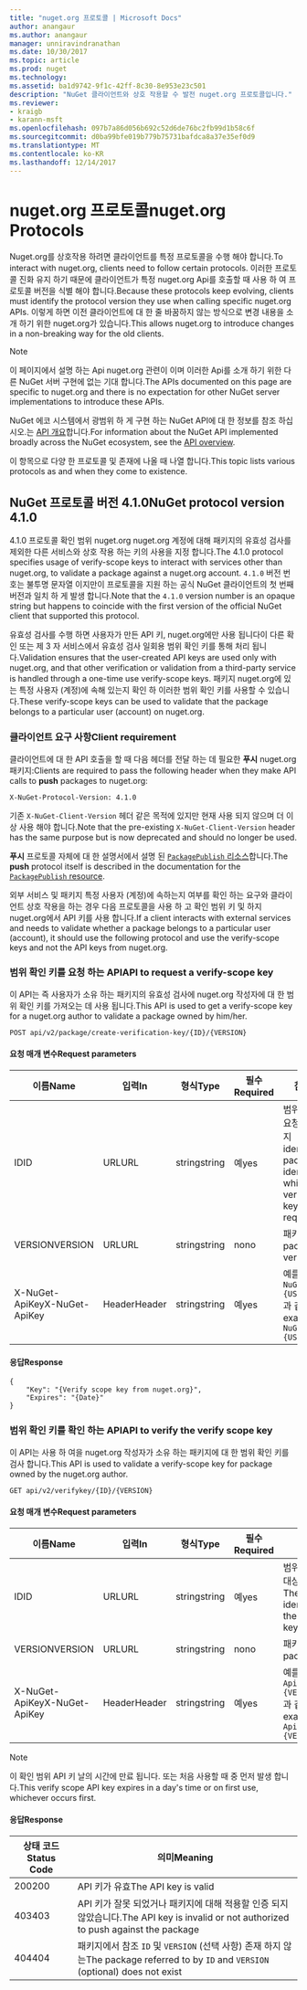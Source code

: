 ```yaml
---
title: "nuget.org 프로토콜 | Microsoft Docs"
author: anangaur
ms.author: anangaur
manager: unniravindranathan
ms.date: 10/30/2017
ms.topic: article
ms.prod: nuget
ms.technology: 
ms.assetid: ba1d9742-9f1c-42ff-8c30-8e953e23c501
description: "NuGet 클라이언트와 상호 작용할 수 발전 nuget.org 프로토콜입니다."
ms.reviewer:
- kraigb
- karann-msft
ms.openlocfilehash: 097b7a86d056b692c52d6de76bc2fb99d1b58c6f
ms.sourcegitcommit: d0ba99bfe019b779b75731bafdca8a37e35ef0d9
ms.translationtype: MT
ms.contentlocale: ko-KR
ms.lasthandoff: 12/14/2017
---
```

# <a name="nugetorg-protocols"></a><span data-ttu-id="ba8a8-103">nuget.org 프로토콜</span><span class="sxs-lookup"><span data-stu-id="ba8a8-103">nuget.org Protocols</span></span>

<span data-ttu-id="ba8a8-104">Nuget.org를 상호작용 하려면 클라이언트를 특정 프로토콜을 수행 해야 합니다.</span><span class="sxs-lookup"><span data-stu-id="ba8a8-104">To interact with nuget.org, clients need to follow certain protocols.</span></span> <span data-ttu-id="ba8a8-105">이러한 프로토콜 진화 유지 하기 때문에 클라이언트가 특정 nuget.org Api를 호출할 때 사용 하 여 프로토콜 버전을 식별 해야 합니다.</span><span class="sxs-lookup"><span data-stu-id="ba8a8-105">Because these protocols keep evolving, clients must identify the protocol version they use when calling specific nuget.org APIs.</span></span> <span data-ttu-id="ba8a8-106">이렇게 하면 이전 클라이언트에 대 한 줄 바꿈하지 않는 방식으로 변경 내용을 소개 하기 위한 nuget.org가 있습니다.</span><span class="sxs-lookup"><span data-stu-id="ba8a8-106">This allows nuget.org to introduce changes in a non-breaking way for the old clients.</span></span>

> [!Note]
> <span data-ttu-id="ba8a8-107">이 페이지에서 설명 하는 Api nuget.org 관련이 이며 이러한 Api를 소개 하기 위한 다른 NuGet 서버 구현에 없는 기대 합니다.</span><span class="sxs-lookup"><span data-stu-id="ba8a8-107">The APIs documented on this page are specific to nuget.org and there is no expectation for other NuGet server implementations to introduce these APIs.</span></span> 

<span data-ttu-id="ba8a8-108">NuGet 에코 시스템에서 광범위 하 게 구현 하는 NuGet API에 대 한 정보를 참조 하십시오.는 [API 개요](overview.md)합니다.</span><span class="sxs-lookup"><span data-stu-id="ba8a8-108">For information about the NuGet API implemented broadly across the NuGet ecosystem, see the [API overview](overview.md).</span></span>

<span data-ttu-id="ba8a8-109">이 항목으로 다양 한 프로토콜 및 존재에 나올 때 나열 합니다.</span><span class="sxs-lookup"><span data-stu-id="ba8a8-109">This topic lists various protocols as and when they come to existence.</span></span>

## <a name="nuget-protocol-version-410"></a><span data-ttu-id="ba8a8-110">NuGet 프로토콜 버전 4.1.0</span><span class="sxs-lookup"><span data-stu-id="ba8a8-110">NuGet protocol version 4.1.0</span></span>

<span data-ttu-id="ba8a8-111">4.1.0 프로토콜 확인 범위 nuget.org nuget.org 계정에 대해 패키지의 유효성 검사를 제외한 다른 서비스와 상호 작용 하는 키의 사용을 지정 합니다.</span><span class="sxs-lookup"><span data-stu-id="ba8a8-111">The 4.1.0 protocol specifies usage of verify-scope keys to interact with services other than nuget.org, to validate a package against a nuget.org account.</span></span> <span data-ttu-id="ba8a8-112">`4.1.0` 버전 번호는 불투명 문자열 이지만이 프로토콜을 지원 하는 공식 NuGet 클라이언트의 첫 번째 버전과 일치 하 게 발생 합니다.</span><span class="sxs-lookup"><span data-stu-id="ba8a8-112">Note that the `4.1.0` version number is an opaque string but happens to coincide with the first version of the official NuGet client that supported this protocol.</span></span>

<span data-ttu-id="ba8a8-113">유효성 검사를 수행 하면 사용자가 만든 API 키, nuget.org에만 사용 됩니다이 다른 확인 또는 제 3 자 서비스에서 유효성 검사 일회용 범위 확인 키를 통해 처리 됩니다.</span><span class="sxs-lookup"><span data-stu-id="ba8a8-113">Validation ensures that the user-created API keys are used only with nuget.org, and that other verification or validation from a third-party service is handled through a one-time use verify-scope keys.</span></span> <span data-ttu-id="ba8a8-114">패키지 nuget.org에 있는 특정 사용자 (계정)에 속해 있는지 확인 하 이러한 범위 확인 키를 사용할 수 있습니다.</span><span class="sxs-lookup"><span data-stu-id="ba8a8-114">These verify-scope keys can be used to validate that the package belongs to a particular user (account) on nuget.org.</span></span>

### <a name="client-requirement"></a><span data-ttu-id="ba8a8-115">클라이언트 요구 사항</span><span class="sxs-lookup"><span data-stu-id="ba8a8-115">Client requirement</span></span>

<span data-ttu-id="ba8a8-116">클라이언트에 대 한 API 호출을 할 때 다음 헤더를 전달 하는 데 필요한 **푸시** nuget.org 패키지:</span><span class="sxs-lookup"><span data-stu-id="ba8a8-116">Clients are required to pass the following header when they make API calls to **push** packages to nuget.org:</span></span>

```
X-NuGet-Protocol-Version: 4.1.0
```

<span data-ttu-id="ba8a8-117">기존 `X-NuGet-Client-Version` 헤더 같은 목적에 있지만 현재 사용 되지 않으며 더 이상 사용 해야 합니다.</span><span class="sxs-lookup"><span data-stu-id="ba8a8-117">Note that the pre-existing `X-NuGet-Client-Version` header has the same purpose but is now deprecated and should no longer be used.</span></span>

<span data-ttu-id="ba8a8-118">**푸시** 프로토콜 자체에 대 한 설명서에서 설명 된 [ `PackagePublish` 리소스](package-publish-resource.md)합니다.</span><span class="sxs-lookup"><span data-stu-id="ba8a8-118">The **push** protocol itself is described in the documentation for the [`PackagePublish` resource](package-publish-resource.md).</span></span>

<span data-ttu-id="ba8a8-119">외부 서비스 및 패키지 특정 사용자 (계정)에 속하는지 여부를 확인 하는 요구와 클라이언트 상호 작용을 하는 경우 다음 프로토콜을 사용 하 고 확인 범위 키 및 하지 nuget.org에서 API 키를 사용 합니다.</span><span class="sxs-lookup"><span data-stu-id="ba8a8-119">If a client interacts with external services and needs to validate whether a package belongs to a particular user (account), it should use the following protocol and use the verify-scope keys and not the API keys from nuget.org.</span></span>

### <a name="api-to-request-a-verify-scope-key"></a><span data-ttu-id="ba8a8-120">범위 확인 키를 요청 하는 API</span><span class="sxs-lookup"><span data-stu-id="ba8a8-120">API to request a verify-scope key</span></span>

<span data-ttu-id="ba8a8-121">이 API는 즉 사용자가 소유 하는 패키지의 유효성 검사에 nuget.org 작성자에 대 한 범위 확인 키를 가져오는 데 사용 됩니다.</span><span class="sxs-lookup"><span data-stu-id="ba8a8-121">This API is used to get a verify-scope key for a nuget.org author to validate a package owned by him/her.</span></span>

```
POST api/v2/package/create-verification-key/{ID}/{VERSION}
```

#### <a name="request-parameters"></a><span data-ttu-id="ba8a8-122">요청 매개 변수</span><span class="sxs-lookup"><span data-stu-id="ba8a8-122">Request parameters</span></span>

<span data-ttu-id="ba8a8-123">이름</span><span class="sxs-lookup"><span data-stu-id="ba8a8-123">Name</span></span>           | <span data-ttu-id="ba8a8-124">입력</span><span class="sxs-lookup"><span data-stu-id="ba8a8-124">In</span></span>     | <span data-ttu-id="ba8a8-125">형식</span><span class="sxs-lookup"><span data-stu-id="ba8a8-125">Type</span></span>   | <span data-ttu-id="ba8a8-126">필수</span><span class="sxs-lookup"><span data-stu-id="ba8a8-126">Required</span></span> | <span data-ttu-id="ba8a8-127">참고</span><span class="sxs-lookup"><span data-stu-id="ba8a8-127">Notes</span></span>
-------------- | ------ | ------ | -------- | -----
<span data-ttu-id="ba8a8-128">ID</span><span class="sxs-lookup"><span data-stu-id="ba8a8-128">ID</span></span>             | <span data-ttu-id="ba8a8-129">URL</span><span class="sxs-lookup"><span data-stu-id="ba8a8-129">URL</span></span>    | <span data-ttu-id="ba8a8-130">string</span><span class="sxs-lookup"><span data-stu-id="ba8a8-130">string</span></span> | <span data-ttu-id="ba8a8-131">예</span><span class="sxs-lookup"><span data-stu-id="ba8a8-131">yes</span></span>      | <span data-ttu-id="ba8a8-132">범위 확인 키를 요청한 대상 패키지 identidier</span><span class="sxs-lookup"><span data-stu-id="ba8a8-132">The package identidier for which the verify scope key is requested</span></span>
<span data-ttu-id="ba8a8-133">VERSION</span><span class="sxs-lookup"><span data-stu-id="ba8a8-133">VERSION</span></span>        | <span data-ttu-id="ba8a8-134">URL</span><span class="sxs-lookup"><span data-stu-id="ba8a8-134">URL</span></span>    | <span data-ttu-id="ba8a8-135">string</span><span class="sxs-lookup"><span data-stu-id="ba8a8-135">string</span></span> | <span data-ttu-id="ba8a8-136">no</span><span class="sxs-lookup"><span data-stu-id="ba8a8-136">no</span></span>       | <span data-ttu-id="ba8a8-137">패키지 버전</span><span class="sxs-lookup"><span data-stu-id="ba8a8-137">The package version</span></span>
<span data-ttu-id="ba8a8-138">X-NuGet-ApiKey</span><span class="sxs-lookup"><span data-stu-id="ba8a8-138">X-NuGet-ApiKey</span></span> | <span data-ttu-id="ba8a8-139">Header</span><span class="sxs-lookup"><span data-stu-id="ba8a8-139">Header</span></span> | <span data-ttu-id="ba8a8-140">string</span><span class="sxs-lookup"><span data-stu-id="ba8a8-140">string</span></span> | <span data-ttu-id="ba8a8-141">예</span><span class="sxs-lookup"><span data-stu-id="ba8a8-141">yes</span></span>      | <span data-ttu-id="ba8a8-142">예를 들면 `X-NuGet-ApiKey: {USER_API_KEY}`과 같습니다.</span><span class="sxs-lookup"><span data-stu-id="ba8a8-142">For example, `X-NuGet-ApiKey: {USER_API_KEY}`</span></span>

#### <a name="response"></a><span data-ttu-id="ba8a8-143">응답</span><span class="sxs-lookup"><span data-stu-id="ba8a8-143">Response</span></span>

```
{
    "Key": "{Verify scope key from nuget.org}",
    "Expires": "{Date}"
}
```

### <a name="api-to-verify-the-verify-scope-key"></a><span data-ttu-id="ba8a8-144">범위 확인 키를 확인 하는 API</span><span class="sxs-lookup"><span data-stu-id="ba8a8-144">API to verify the verify scope key</span></span>

<span data-ttu-id="ba8a8-145">이 API는 사용 하 여을 nuget.org 작성자가 소유 하는 패키지에 대 한 범위 확인 키를 검사 합니다.</span><span class="sxs-lookup"><span data-stu-id="ba8a8-145">This API is used to validate a verify-scope key for package owned by the nuget.org author.</span></span>

```
GET api/v2/verifykey/{ID}/{VERSION}
```

#### <a name="request-parameters"></a><span data-ttu-id="ba8a8-146">요청 매개 변수</span><span class="sxs-lookup"><span data-stu-id="ba8a8-146">Request parameters</span></span>

<span data-ttu-id="ba8a8-147">이름</span><span class="sxs-lookup"><span data-stu-id="ba8a8-147">Name</span></span>           | <span data-ttu-id="ba8a8-148">입력</span><span class="sxs-lookup"><span data-stu-id="ba8a8-148">In</span></span>     | <span data-ttu-id="ba8a8-149">형식</span><span class="sxs-lookup"><span data-stu-id="ba8a8-149">Type</span></span>   | <span data-ttu-id="ba8a8-150">필수</span><span class="sxs-lookup"><span data-stu-id="ba8a8-150">Required</span></span> | <span data-ttu-id="ba8a8-151">참고</span><span class="sxs-lookup"><span data-stu-id="ba8a8-151">Notes</span></span>
-------------  | ------ | ------ | -------- | -----
<span data-ttu-id="ba8a8-152">ID</span><span class="sxs-lookup"><span data-stu-id="ba8a8-152">ID</span></span>             | <span data-ttu-id="ba8a8-153">URL</span><span class="sxs-lookup"><span data-stu-id="ba8a8-153">URL</span></span>    | <span data-ttu-id="ba8a8-154">string</span><span class="sxs-lookup"><span data-stu-id="ba8a8-154">string</span></span> | <span data-ttu-id="ba8a8-155">예</span><span class="sxs-lookup"><span data-stu-id="ba8a8-155">yes</span></span>      | <span data-ttu-id="ba8a8-156">범위 확인 키를 요청한 대상 패키지 식별자</span><span class="sxs-lookup"><span data-stu-id="ba8a8-156">The package identifier for which the verify scope key is requested</span></span>
<span data-ttu-id="ba8a8-157">VERSION</span><span class="sxs-lookup"><span data-stu-id="ba8a8-157">VERSION</span></span>        | <span data-ttu-id="ba8a8-158">URL</span><span class="sxs-lookup"><span data-stu-id="ba8a8-158">URL</span></span>    | <span data-ttu-id="ba8a8-159">string</span><span class="sxs-lookup"><span data-stu-id="ba8a8-159">string</span></span> | <span data-ttu-id="ba8a8-160">no</span><span class="sxs-lookup"><span data-stu-id="ba8a8-160">no</span></span>       | <span data-ttu-id="ba8a8-161">패키지 버전</span><span class="sxs-lookup"><span data-stu-id="ba8a8-161">The package version</span></span>
<span data-ttu-id="ba8a8-162">X-NuGet-ApiKey</span><span class="sxs-lookup"><span data-stu-id="ba8a8-162">X-NuGet-ApiKey</span></span> | <span data-ttu-id="ba8a8-163">Header</span><span class="sxs-lookup"><span data-stu-id="ba8a8-163">Header</span></span> | <span data-ttu-id="ba8a8-164">string</span><span class="sxs-lookup"><span data-stu-id="ba8a8-164">string</span></span> | <span data-ttu-id="ba8a8-165">예</span><span class="sxs-lookup"><span data-stu-id="ba8a8-165">yes</span></span>      | <span data-ttu-id="ba8a8-166">예를 들면 `X-NuGet-ApiKey: {VERIFY_SCOPE_KEY}`과 같습니다.</span><span class="sxs-lookup"><span data-stu-id="ba8a8-166">For example, `X-NuGet-ApiKey: {VERIFY_SCOPE_KEY}`</span></span>

> [!Note]
> <span data-ttu-id="ba8a8-167">이 확인 범위 API 키 날의 시간에 만료 됩니다. 또는 처음 사용할 때 중 먼저 발생 합니다.</span><span class="sxs-lookup"><span data-stu-id="ba8a8-167">This verify scope API key expires in a day's time or on first use, whichever occurs first.</span></span>

#### <a name="response"></a><span data-ttu-id="ba8a8-168">응답</span><span class="sxs-lookup"><span data-stu-id="ba8a8-168">Response</span></span>

<span data-ttu-id="ba8a8-169">상태 코드</span><span class="sxs-lookup"><span data-stu-id="ba8a8-169">Status Code</span></span> | <span data-ttu-id="ba8a8-170">의미</span><span class="sxs-lookup"><span data-stu-id="ba8a8-170">Meaning</span></span>
----------- | -------
<span data-ttu-id="ba8a8-171">200</span><span class="sxs-lookup"><span data-stu-id="ba8a8-171">200</span></span>         | <span data-ttu-id="ba8a8-172">API 키가 유효</span><span class="sxs-lookup"><span data-stu-id="ba8a8-172">The API key is valid</span></span>
<span data-ttu-id="ba8a8-173">403</span><span class="sxs-lookup"><span data-stu-id="ba8a8-173">403</span></span>         | <span data-ttu-id="ba8a8-174">API 키가 잘못 되었거나 패키지에 대해 적용할 인증 되지 않았습니다.</span><span class="sxs-lookup"><span data-stu-id="ba8a8-174">The API key is invalid or not authorized to push against the package</span></span>
<span data-ttu-id="ba8a8-175">404</span><span class="sxs-lookup"><span data-stu-id="ba8a8-175">404</span></span>         | <span data-ttu-id="ba8a8-176">패키지에서 참조 `ID` 및 `VERSION` (선택 사항) 존재 하지 않는</span><span class="sxs-lookup"><span data-stu-id="ba8a8-176">The package referred to by `ID` and `VERSION` (optional) does not exist</span></span>
